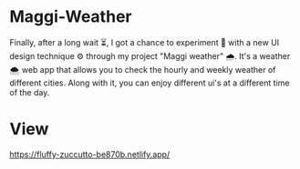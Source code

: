 # Maggi-Weather
Finally, after a long wait ⏳, I got a chance to experiment 🧪 with a new UI design technique ⚙️ through my project "Maggi weather" 🌧️. It's a weather 🌨️ web app that allows you to check the hourly and weekly weather of different cities. Along with it, you can enjoy different ui's at a different time of the day.


# View
https://fluffy-zuccutto-be870b.netlify.app/
